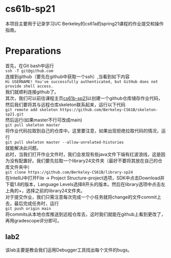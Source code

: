 # cs61b-sp21
本项目主要用于记录学习UC Berkeley的cs61a的spring21课程的作业提交和操作指南。
# Preparations
首先，在Git bash中运行<br>
`ssh -T git@github.com`<br>
连接到github（要先在github中获取一个ssh）,当看到如下内容<br>
`Hi USERNAME! You've successfully authenticated, but GitHub does not provide shell access.`<br>
我们就顺利连接github了。<br>
其次，我们可以前往课程主页[cs61b-sp21](https://sp21.datastructur.es/)以创建一个github仓库储存作业代码，然后我们要将其与远程仓库skeleton联系起来，运行以下代码<br>
`git remote add skeleton https://github.com/Berkeley-CS61B/skeleton-sp21.git`<br>
然后运行(如果master不行可改成main)<br>
`git pull skeleton master`<br>
将作业代码拉取到自己的仓库中。这里要注意，如果出现拒绝拉取代码的情况，运行<br>
`git pull skeleton master --allow-unrelated-histories`<br>
就能解决此问题。<br>
此时，当我们打开作业文件时，我们会发现有些java文件下端有红波浪线，这是因为没有配置好。我们要先拉取一个library24文件夹（最好不要将其放在自己的仓库文件夹中）<br>
`git clone https://github.com/Berkeley-CS61B/library-sp24`<br>
在IntelliJ中打开File -> Project Structure-project选项，SDK中点击Download并下载1.8的版本，Language Levels选择8开头的版本。然后在library选项中点击左上角的+，选择之前的library24文件夹。<br>
对于提交作业，我们只需注意每次完成一个小任务就将change的文件commit上去，最后完成任务时，运行<br>
`git push origin main`<br>
将commits从本地仓库推送到远程仓库去，这时我们就能在github上看到更改了，再用gradescope评分即可。<br>
## lab2
该lab主要是教会我们运用Debugger工具找出每个文件的bugs。


